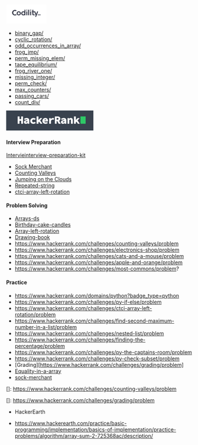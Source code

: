 ![logo](src/Codility/CodilityLogo.png)


 - [binary_gap/][https://app.codility.com/programmers/lessons/1-iterations/binary_gap/]
 - [cyclic_rotation/][https://app.codility.com/programmers/lessons/2-arrays/cyclic_rotation/]
 - [odd_occurrences_in_array/][https://app.codility.com/programmers/lessons/2-arrays/odd_occurrences_in_array/]
 - [frog_jmp/][https://app.codility.com/programmers/lessons/3-time_complexity/frog_jmp/]
 - [perm_missing_elem/][https://app.codility.com/programmers/lessons/3-time_complexity/perm_missing_elem/]
 - [tape_equilibrium/][https://app.codility.com/programmers/lessons/3-time_complexity/tape_equilibrium/]
 - [frog_river_one/][https://app.codility.com/programmers/lessons/4-counting_elements/frog_river_one/]
 - [missing_integer/][https://app.codility.com/programmers/lessons/4-counting_elements/missing_integer/]
 - [perm_check/][https://app.codility.com/programmers/lessons/4-counting_elements/perm_check/]
 - [max_counters/][https://app.codility.com/programmers/lessons/4-counting_elements/max_counters/]
 - [passing_cars/][https://app.codility.com/programmers/lessons/5-prefix_sums/passing_cars/]
 - [count_div/][https://app.codility.com/programmers/lessons/5-prefix_sums/count_div/]
 
 ![logo](src/HackerRank/HackerRankLogo.png)

#### Interview Preparation

   [Intervieinterview-preparation-kit][https://www.hackerrank.com/interview/interview-preparation-kit/warmup/challenges]

 - [Sock Merchant][https://www.hackerrank.com/challenges/sock-merchant/problem]
 - [Counting Valleys][https://www.hackerrank.com/challenges/counting-valleys/problem]
 - [Jumping on the Clouds][https://www.hackerrank.com/challenges/jumping-on-the-clouds/problem]
 - [Repeated-string][https://www.hackerrank.com/challenges/repeated-string/problem]
 - [ctci-array-left-rotation][https://www.hackerrank.com/challenges/ctci-array-left-rotation/problem] 
 
#### Problem Solving
 - [Arrays-ds][https://www.hackerrank.com/challenges/arrays-ds/problem ] 
 - [Birthday-cake-candles][https://www.hackerrank.com/challenges/birthday-cake-candles/problem]
 - [Array-left-rotation][https://www.hackerrank.com/challenges/array-left-rotation/problem]
 - [Drawing-book][https://www.hackerrank.com/challenges/drawing-book/problem] 
 - https://www.hackerrank.com/challenges/counting-valleys/problem
 - https://www.hackerrank.com/challenges/electronics-shop/problem
 - https://www.hackerrank.com/challenges/cats-and-a-mouse/problem
 - https://www.hackerrank.com/challenges/apple-and-orange/problem
 - https://www.hackerrank.com/challenges/most-commons/problem?

#### Practice
 - https://www.hackerrank.com/domains/python?badge_type=python
 - https://www.hackerrank.com/challenges/py-if-else/problem
 - https://www.hackerrank.com/challenges/ctci-array-left-rotation/problem
 - https://www.hackerrank.com/challenges/find-second-maximum-number-in-a-list/problem
 - https://www.hackerrank.com/challenges/nested-list/problem
 - https://www.hackerrank.com/challenges/finding-the-percentage/problem
 - https://www.hackerrank.com/challenges/py-the-captains-room/problem
 - https://www.hackerrank.com/challenges/py-check-subset/problem
 - [Grading][https://www.hackerrank.com/challenges/grading/problem]
 - [Equality-in-a-array][https://www.hackerrank.com/challenges/equality-in-a-array/problem]
 - [sock-merchant][https://www.hackerrank.com/challenges/sock-merchant/problem]

[]: https://www.hackerrank.com/challenges/counting-valleys/problem

[https://www.hackerrank.com/challenges/counting-valleys/problem]: https://www.hackerrank.com/challenges/counting-valleys/problem

[https://www.hackerrank.com/challenges/jumping-on-the-clouds/problem]: https://www.hackerrank.com/challenges/jumping-on-the-clouds/problem

[https://www.hackerrank.com/challenges/arrays-ds/problem ]: https://www.hackerrank.com/challenges/arrays-ds/problem

[https://www.hackerrank.com/challenges/birthday-cake-candles/problem]: https://www.hackerrank.com/challenges/birthday-cake-candles/problem

[https://www.hackerrank.com/challenges/array-left-rotation/problem]: https://www.hackerrank.com/challenges/array-left-rotation/problem

[https://www.hackerrank.com/challenges/drawing-book/problem]: https://www.hackerrank.com/challenges/drawing-book/problem

[https://www.hackerrank.com/challenges/repeated-string/problem]: https://www.hackerrank.com/challenges/repeated-string/problem

[https://www.hackerrank.com/challenges/equality-in-a-array/problem]: https://www.hackerrank.com/challenges/equality-in-a-array/problem

[]: https://www.hackerrank.com/challenges/grading/problem

[https://www.hackerrank.com/challenges/sock-merchant/problem]: https://www.hackerrank.com/challenges/sock-merchant/problem

[https://www.hackerrank.com/interview/interview-preparation-kit/warmup/challenges]: https://www.hackerrank.com/interview/interview-preparation-kit/warmup/challenges

[https://www.hackerrank.com/challenges/2d-array/problem]: https://www.hackerrank.com/challenges/2d-array/problem

[https://www.hackerrank.com/challenges/ctci-array-left-rotation/problem]: https://www.hackerrank.com/challenges/ctci-array-left-rotation/problem

[https://app.codility.com/programmers/lessons/1-iterations/binary_gap/]: https://app.codility.com/programmers/lessons/1-iterations/binary_gap/

[https://app.codility.com/programmers/lessons/2-arrays/cyclic_rotation/]: https://app.codility.com/programmers/lessons/2-arrays/cyclic_rotation/

[https://app.codility.com/programmers/lessons/2-arrays/odd_occurrences_in_array/]: https://app.codility.com/programmers/lessons/2-arrays/odd_occurrences_in_array/

[https://app.codility.com/programmers/lessons/3-time_complexity/frog_jmp/]: https://app.codility.com/programmers/lessons/3-time_complexity/frog_jmp/

[https://app.codility.com/programmers/lessons/3-time_complexity/perm_missing_elem/]: https://app.codility.com/programmers/lessons/3-time_complexity/perm_missing_elem/

[https://app.codility.com/programmers/lessons/3-time_complexity/tape_equilibrium/]: https://app.codility.com/programmers/lessons/3-time_complexity/tape_equilibrium/

[https://app.codility.com/programmers/lessons/4-counting_elements/frog_river_one/]: https://app.codility.com/programmers/lessons/4-counting_elements/frog_river_one/

[https://app.codility.com/programmers/lessons/4-counting_elements/perm_check/]: https://app.codility.com/programmers/lessons/4-counting_elements/perm_check/

[https://app.codility.com/programmers/lessons/4-counting_elements/missing_integer/]: https://app.codility.com/programmers/lessons/4-counting_elements/missing_integer/

[https://app.codility.com/programmers/lessons/4-counting_elements/max_counters/]: https://app.codility.com/programmers/lessons/4-counting_elements/max_counters/

[https://app.codility.com/programmers/lessons/5-prefix_sums/passing_cars/]: https://app.codility.com/programmers/lessons/5-prefix_sums/passing_cars/

[https://app.codility.com/programmers/lessons/5-prefix_sums/count_div/]: https://app.codility.com/programmers/lessons/5-prefix_sums/count_div/

- HackerEarth

- https://www.hackerearth.com/practice/basic-programming/implementation/basics-of-implementation/practice-problems/algorithm/array-sum-2-725368ac/description/

